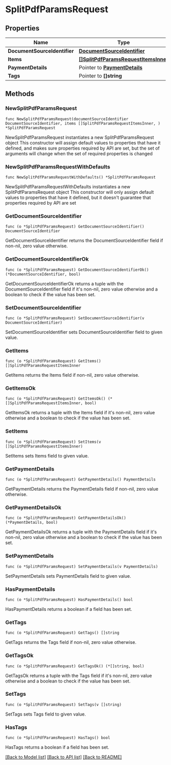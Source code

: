 # SplitPdfParamsRequest

## Properties

Name | Type | Description | Notes
------------ | ------------- | ------------- | -------------
**DocumentSourceIdentifier** | [**DocumentSourceIdentifier**](DocumentSourceIdentifier.md) |  | 
**Items** | [**[]SplitPdfParamsRequestItemsInner**](SplitPdfParamsRequestItemsInner.md) |  | 
**PaymentDetails** | Pointer to [**PaymentDetails**](PaymentDetails.md) |  | [optional] 
**Tags** | Pointer to **[]string** |  | [optional] 

## Methods

### NewSplitPdfParamsRequest

`func NewSplitPdfParamsRequest(documentSourceIdentifier DocumentSourceIdentifier, items []SplitPdfParamsRequestItemsInner, ) *SplitPdfParamsRequest`

NewSplitPdfParamsRequest instantiates a new SplitPdfParamsRequest object
This constructor will assign default values to properties that have it defined,
and makes sure properties required by API are set, but the set of arguments
will change when the set of required properties is changed

### NewSplitPdfParamsRequestWithDefaults

`func NewSplitPdfParamsRequestWithDefaults() *SplitPdfParamsRequest`

NewSplitPdfParamsRequestWithDefaults instantiates a new SplitPdfParamsRequest object
This constructor will only assign default values to properties that have it defined,
but it doesn't guarantee that properties required by API are set

### GetDocumentSourceIdentifier

`func (o *SplitPdfParamsRequest) GetDocumentSourceIdentifier() DocumentSourceIdentifier`

GetDocumentSourceIdentifier returns the DocumentSourceIdentifier field if non-nil, zero value otherwise.

### GetDocumentSourceIdentifierOk

`func (o *SplitPdfParamsRequest) GetDocumentSourceIdentifierOk() (*DocumentSourceIdentifier, bool)`

GetDocumentSourceIdentifierOk returns a tuple with the DocumentSourceIdentifier field if it's non-nil, zero value otherwise
and a boolean to check if the value has been set.

### SetDocumentSourceIdentifier

`func (o *SplitPdfParamsRequest) SetDocumentSourceIdentifier(v DocumentSourceIdentifier)`

SetDocumentSourceIdentifier sets DocumentSourceIdentifier field to given value.


### GetItems

`func (o *SplitPdfParamsRequest) GetItems() []SplitPdfParamsRequestItemsInner`

GetItems returns the Items field if non-nil, zero value otherwise.

### GetItemsOk

`func (o *SplitPdfParamsRequest) GetItemsOk() (*[]SplitPdfParamsRequestItemsInner, bool)`

GetItemsOk returns a tuple with the Items field if it's non-nil, zero value otherwise
and a boolean to check if the value has been set.

### SetItems

`func (o *SplitPdfParamsRequest) SetItems(v []SplitPdfParamsRequestItemsInner)`

SetItems sets Items field to given value.


### GetPaymentDetails

`func (o *SplitPdfParamsRequest) GetPaymentDetails() PaymentDetails`

GetPaymentDetails returns the PaymentDetails field if non-nil, zero value otherwise.

### GetPaymentDetailsOk

`func (o *SplitPdfParamsRequest) GetPaymentDetailsOk() (*PaymentDetails, bool)`

GetPaymentDetailsOk returns a tuple with the PaymentDetails field if it's non-nil, zero value otherwise
and a boolean to check if the value has been set.

### SetPaymentDetails

`func (o *SplitPdfParamsRequest) SetPaymentDetails(v PaymentDetails)`

SetPaymentDetails sets PaymentDetails field to given value.

### HasPaymentDetails

`func (o *SplitPdfParamsRequest) HasPaymentDetails() bool`

HasPaymentDetails returns a boolean if a field has been set.

### GetTags

`func (o *SplitPdfParamsRequest) GetTags() []string`

GetTags returns the Tags field if non-nil, zero value otherwise.

### GetTagsOk

`func (o *SplitPdfParamsRequest) GetTagsOk() (*[]string, bool)`

GetTagsOk returns a tuple with the Tags field if it's non-nil, zero value otherwise
and a boolean to check if the value has been set.

### SetTags

`func (o *SplitPdfParamsRequest) SetTags(v []string)`

SetTags sets Tags field to given value.

### HasTags

`func (o *SplitPdfParamsRequest) HasTags() bool`

HasTags returns a boolean if a field has been set.


[[Back to Model list]](../README.md#documentation-for-models) [[Back to API list]](../README.md#documentation-for-api-endpoints) [[Back to README]](../README.md)


